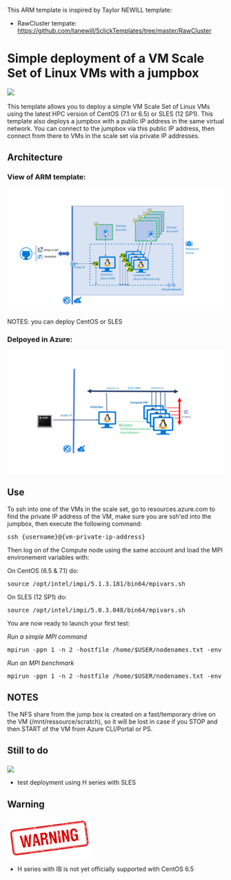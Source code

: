 This ARM template is inspired by Taylor NEWILL template:

   - RawCluster tempate: https://github.com/tanewill/5clickTemplates/tree/master/RawCluster  


# Simple deployment of a VM Scale Set of Linux VMs with a jumpbox

<a href="https://portal.azure.com/#create/Microsoft.Template/uri/https%3A%2F%2Fraw.githubusercontent.com%2Fkpischke%2Frawcluster%2Fmaster%2Fazuredeploy.json" target="_blank">
    <img src="http://azuredeploy.net/deploybutton.png"/>
</a>

This template allows you to deploy a simple VM Scale Set of Linux VMs using the latest HPC version of CentOS (7.1 or 6.5) or SLES (12 SP1). 
This template also deploys a jumpbox with a public IP address in the same virtual network. You can connect to the jumpbox via this public IP address, then connect from there to VMs in the scale set via private IP addresses.

## Architecture


### View of ARM template:

![Alt text](https://github.com/kpischke/rawcluster/blob/master/AzureARM.PNG "ARM")

NOTES: you can deploy CentOS or SLES

### Delpoyed in Azure: 

![Alt text](https://github.com/kpischke/rawcluster/blob/master/Architecture.PNG "architecture")

## Use

To ssh into one of the VMs in the scale set, go to resources.azure.com to find the private IP address of the VM, make sure you are ssh'ed into the jumpbox, then execute the following command:

<pre class="prettyprint copy-to-clipboard " >ssh {username}@{vm-private-ip-address}</pre>

Then log on of the Compute node using the same account and load the MPI environement variables with:

On CentOS (6.5 & 7.1) do:
<pre class="prettyprint copy-to-clipboard " >source /opt/intel/impi/5.1.3.181/bin64/mpivars.sh</pre>

On SLES (12 SP1) do:
<pre class="prettyprint copy-to-clipboard " >source /opt/intel/impi/5.0.3.048/bin64/mpivars.sh</pre>

You are now ready to launch your first test:

<i>Run a simple MPI command</i>
<pre class="prettyprint copy-to-clipboard " >mpirun -ppn 1 -n 2 -hostfile /home/$USER/nodenames.txt -env I_MPI_FABRICS=shm:dapl -env I_MPI_DAPL_PROVIDER=ofa-v2-ib0 -env I_MPI_DYNAMIC_CONNECTION=0 hostname</pre>

<i>Run an MPI benchmark</i>
<pre class="prettyprint copy-to-clipboard " >mpirun -ppn 1 -n 2 -hostfile /home/$USER/nodenames.txt -env I_MPI_FABRICS=dapl     -env I_MPI_DAPL_PROVIDER=ofa-v2-ib0 -env I_MPI_DYNAMIC_CONNECTION=0 IMB-MPI1 pingpong</pre>

## NOTES

The NFS share from the jump box is created on a fast/temporary drive on the VM (/mnt/ressource/scratch), so it will be lost in case if you STOP and then START of the VM from Azure CLI/Portal or PS.

## Still to do

<img src="https://raw.githubusercontent.com/thovarMS/beegfs-shared-slurm-on-centos7.2/master/workInProgress.png" align="middle" />

- test deployment using H series with SLES

## Warning

<img src="https://raw.githubusercontent.com/thovarMS/Images/master/warning.png" align="middle" />

- H series with IB is not yet officially supported with CentOS 6.5
